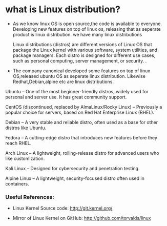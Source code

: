 

# what is Linux distribution?

* As we know linux OS is open source,the code is available to everyone.
  Developing new features on top of linux os, releasing that as seperate product is linux distribution. we have many linux distributions

  Linux distributions (distros) are different versions of Linux OS that package the Linux kernel with various software, system utilities, and package managers. Each distro is designed for different use cases, such as personal computing, server management, or security.
.
* The company canonical developed some features on top of linux OS,released ubuntu OS as 
  seperate linux distribution.
  Likewise Redhat,Debian,alpine etc are linux distributions.


Ubuntu – One of the most beginner-friendly distros, widely used for personal and server use. It has great community support.

CentOS (discontinued, replaced by AlmaLinux/Rocky Linux) – Previously a popular choice for servers, based on Red Hat Enterprise Linux (RHEL).

Debian – A very stable and reliable distro, often used as a base for other distros like Ubuntu.

Fedora – A cutting-edge distro that introduces new features before they reach RHEL.

Arch Linux – A lightweight, rolling-release distro for advanced users who like customization.

Kali Linux – Designed for cybersecurity and penetration testing.

Alpine Linux – A lightweight, security-focused distro often used in containers.

### Useful References:

- Linux Kernel Source code:
http://git.kernel.org/

- Mirror of Linux Kernel on GitHub:
http://github.com/torvalds/linux


